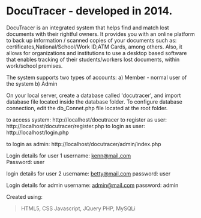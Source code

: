 # DocuTracer - developed in 2014.

DocuTracer is an integrated system that helps find and match lost documents with their rightful owners. It provides you with an online platform to back up information / scanned copies of your documents such as: certificates,National/School/Work ID,ATM Cards, among others. Also, it allows for organizations and institutions to use a desktop based software that enables tracking of their students/workers lost documents, within work/school premises.

The system supports two types of accounts:
a) Member - normal user of the system
b) Admin

On your local server, create a database called 'docutracer', and import database file located inside the database folder.
To configure database connection, edit the db_Connet.php file located at the root folder.

to access system: http://localhost/docutracer
to register as user: http://localhost/docutracer/register.php
to login as user: http://localhost/login.php

to login as admin: http://localhost/docutracer/admin/index.php

Login details for user 1
username: kenn@mail.com   
Password: user


login details for user 2
username: betty@mail.com
password: user

Login details for admin
username: admin@mail.com 
password: admin

Created using:
>HTML5,
>CSS
>Javascript, JQuery
>PHP,
>MySQLi
